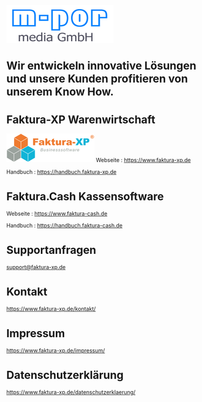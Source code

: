 ![Company-Logo](m-pr_logo_neu_280x100_01.png)

# Wir entwickeln innovative Lösungen und unsere Kunden profitieren von unserem Know How.

# Faktura-XP Warenwirtschaft
![Faktura-XP Logo](FXP_Logo5_230x76.png)
Webseite : https://www.faktura-xp.de

Handbuch : https://handbuch.faktura-xp.de

# Faktura.Cash Kassensoftware
Webseite : https://www.faktura-cash.de

Handbuch : https://handbuch.faktura-cash.de


# Supportanfragen

support@faktura-xp.de

# Kontakt

https://www.faktura-xp.de/kontakt/

# Impressum

https://www.faktura-xp.de/impressum/

# Datenschutzerklärung

https://www.faktura-xp.de/datenschutzerklaerung/
